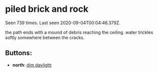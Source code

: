# piled brick and rock

Seen 739 times. Last seen 2020-09-04T00:04:46.379Z.

the path ends with a mound of debris reaching the ceiling. water trickles softly somewhere between the cracks.

## Buttons:

- **north**: [dim daylight](dim-daylight-gtiyc9.md)